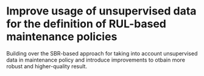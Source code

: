 # Improve usage of unsupervised data for the definition of RUL-based maintenance policies

Building over the SBR-based approach for taking into account unsupervised data in maintenance policy and introduce improvements to otbain more robust and higher-quality result. 
